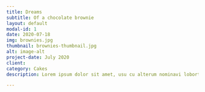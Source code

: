 ```yaml
---
title: Dreams
subtitle: Of a chocolate brownie
layout: default
modal-id: 1
date: 2020-07-18
img: brownies.jpg
thumbnail: brownies-thumbnail.jpg
alt: image-alt
project-date: July 2020
client:
category: Cakes
description: Lorem ipsum dolor sit amet, usu cu alterum nominavi lobortis. At duo novum diceret. Tantas apeirian vix et, usu sanctus postulant inciderint ut, populo diceret necessitatibus in vim. Cu eum dicam feugiat noluisse.

---
```

